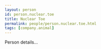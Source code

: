 ```yaml
---
layout: person
id: person.nuclear.toe
title: Nuclear Toe
permalink: people/person.nuclear.toe.html
tags: [company.animal]
---
```


Person details...